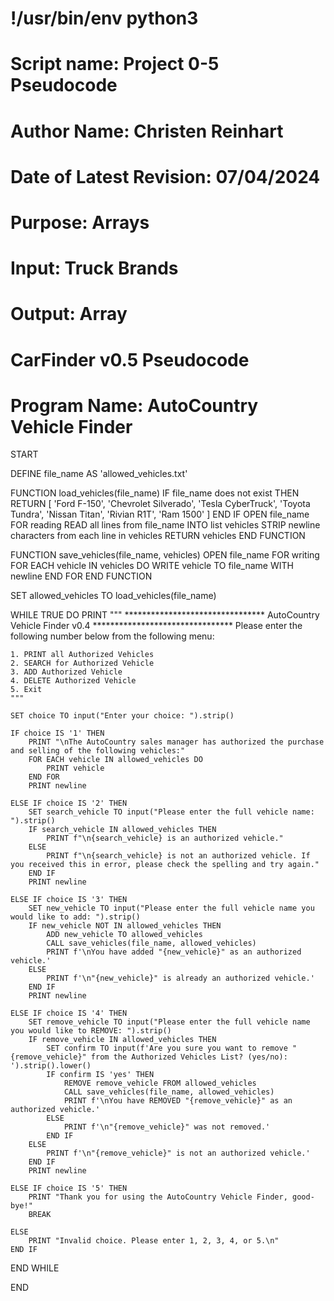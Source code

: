 # !/usr/bin/env python3

# Script name: Project 0-5 Pseudocode
# Author Name: Christen Reinhart
# Date of Latest Revision: 07/04/2024
# Purpose: Arrays
# Input: Truck Brands
# Output: Array

# CarFinder v0.5 Pseudocode

# Program Name: AutoCountry Vehicle Finder

START

DEFINE file_name AS 'allowed_vehicles.txt'

FUNCTION load_vehicles(file_name)
    IF file_name does not exist THEN
        RETURN [
            'Ford F-150', 
            'Chevrolet Silverado', 
            'Tesla CyberTruck', 
            'Toyota Tundra', 
            'Nissan Titan', 
            'Rivian R1T', 
            'Ram 1500'
        ]
    END IF
    OPEN file_name FOR reading
    READ all lines from file_name INTO list vehicles
    STRIP newline characters from each line in vehicles
    RETURN vehicles
END FUNCTION

FUNCTION save_vehicles(file_name, vehicles)
    OPEN file_name FOR writing
    FOR EACH vehicle IN vehicles DO
        WRITE vehicle TO file_name WITH newline
    END FOR
END FUNCTION

SET allowed_vehicles TO load_vehicles(file_name)

WHILE TRUE DO
    PRINT """
    ********************************
    AutoCountry Vehicle Finder v0.4
    ********************************
    Please enter the following number below from the following menu:

    1. PRINT all Authorized Vehicles
    2. SEARCH for Authorized Vehicle
    3. ADD Authorized Vehicle
    4. DELETE Authorized Vehicle
    5. Exit
    """

    SET choice TO input("Enter your choice: ").strip()

    IF choice IS '1' THEN
        PRINT "\nThe AutoCountry sales manager has authorized the purchase and selling of the following vehicles:"
        FOR EACH vehicle IN allowed_vehicles DO
            PRINT vehicle
        END FOR
        PRINT newline
    
    ELSE IF choice IS '2' THEN
        SET search_vehicle TO input("Please enter the full vehicle name: ").strip()
        IF search_vehicle IN allowed_vehicles THEN
            PRINT f"\n{search_vehicle} is an authorized vehicle."
        ELSE
            PRINT f"\n{search_vehicle} is not an authorized vehicle. If you received this in error, please check the spelling and try again."
        END IF
        PRINT newline
    
    ELSE IF choice IS '3' THEN
        SET new_vehicle TO input("Please enter the full vehicle name you would like to add: ").strip()
        IF new_vehicle NOT IN allowed_vehicles THEN
            ADD new_vehicle TO allowed_vehicles
            CALL save_vehicles(file_name, allowed_vehicles)
            PRINT f'\nYou have added "{new_vehicle}" as an authorized vehicle.'
        ELSE
            PRINT f'\n"{new_vehicle}" is already an authorized vehicle.'
        END IF
        PRINT newline
    
    ELSE IF choice IS '4' THEN
        SET remove_vehicle TO input("Please enter the full vehicle name you would like to REMOVE: ").strip()
        IF remove_vehicle IN allowed_vehicles THEN
            SET confirm TO input(f'Are you sure you want to remove "{remove_vehicle}" from the Authorized Vehicles List? (yes/no): ').strip().lower()
            IF confirm IS 'yes' THEN
                REMOVE remove_vehicle FROM allowed_vehicles
                CALL save_vehicles(file_name, allowed_vehicles)
                PRINT f'\nYou have REMOVED "{remove_vehicle}" as an authorized vehicle.'
            ELSE
                PRINT f'\n"{remove_vehicle}" was not removed.'
            END IF
        ELSE
            PRINT f'\n"{remove_vehicle}" is not an authorized vehicle.'
        END IF
        PRINT newline
    
    ELSE IF choice IS '5' THEN
        PRINT "Thank you for using the AutoCountry Vehicle Finder, good-bye!"
        BREAK

    ELSE
        PRINT "Invalid choice. Please enter 1, 2, 3, 4, or 5.\n"
    END IF
END WHILE

END
